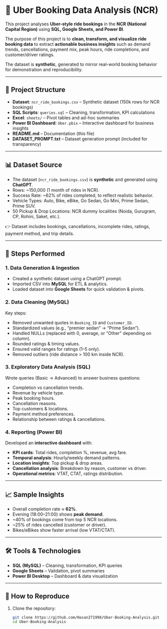 # 🚖 Uber Booking Data Analysis (NCR)

This project analyses **Uber-style ride bookings** in the **NCR (National Capital Region)** using **SQL, Google Sheets, and Power BI**.  

The purpose of this project is to **clean, transform, and visualize ride booking data** to extract **actionable business insights** such as demand trends, cancellations, payment mix, peak hours, ride completions, and customer/driver ratings.  

The dataset is **synthetic**, generated to mirror real-world booking behavior for demonstration and reproducibility.

---

## 📂 Project Structure
- **Dataset**: `ncr_ride_bookings.csv` – Synthetic dataset (150k rows for NCR bookings)  
- **SQL Scripts**: `queries.sql` – Cleaning, transformation, KPI calculations  
- **Excel**: `sheets/` – Pivot tables and ad-hoc summaries  
- **Power BI Dashboard**: `Uber.pbix` – Interactive dashboard for business insights  
- **README.md** – Documentation (this file)  
- **DATASET_PROMPT.txt** – Dataset generation prompt (included for transparency)

---

## 📊 Dataset Source
- The dataset (`ncr_ride_bookings.csv`) is **synthetic** and generated using **ChatGPT**.  
- Rows: ~150,000 (1 month of rides in NCR).  
- Success Rate: ~62% of rides completed, to reflect realistic behavior.  
- Vehicle Types: Auto, Bike, eBike, Go Sedan, Go Mini, Prime Sedan, Prime SUV.  
- 50 Pickup & Drop Locations: NCR dummy localities (Noida, Gurugram, CP, Rohini, Saket, etc.).  

👉 Dataset includes bookings, cancellations, incomplete rides, ratings, payment method, and trip details.  

---

## 🔹 Steps Performed

### 1. Data Generation & Ingestion
- Created a synthetic dataset using a ChatGPT prompt.  
- Imported CSV into **MySQL** for ETL & analytics.  
- Loaded dataset into **Google Sheets** for quick validation & pivots.  

### 2. Data Cleaning (MySQL)
Key steps:
- Removed unwanted quotes in `Booking_ID` and `Customer_ID`.  
- Standardized values (e.g., “premier sedan” → “Prime Sedan”).  
- Handled NULLs (replaced with 0, average, or "Other" depending on column).  
- Rounded ratings & timing values.  
- Ensured valid ranges for ratings (1–5 only).  
- Removed outliers (ride distance > 100 km inside NCR).  

### 3. Exploratory Data Analysis (SQL)
Wrote queries (Basic → Advanced) to answer business questions:
- Completion vs cancellation trends.  
- Revenue by vehicle type.  
- Peak booking hours.  
- Cancellation reasons.  
- Top customers & locations.  
- Payment method preferences.  
- Relationship between ratings & cancellations.  

### 4. Reporting (Power BI)
Developed an **interactive dashboard** with:
- **KPI cards**: Total rides, completion %, revenue, avg fare.  
- **Temporal analysis**: Hourly/weekly demand patterns.  
- **Location insights**: Top pickup & drop areas.  
- **Cancellation analysis**: Breakdown by reason, customer vs driver.  
- **Operational metrics**: VTAT, CTAT, ratings distribution.  

---

## 📈 Sample Insights
- Overall completion rate ≈ **62%**.  
- Evening (18:00–21:00) shows **peak demand**.  
- ~40% of bookings come from top 5 NCR locations.  
- ~25% of rides cancelled (customer or driver).  
- Bikes/eBikes show faster arrival (low VTAT/CTAT).  

---

## 🛠 Tools & Technologies
- **SQL (MySQL)** – Cleaning, transformation, KPI queries  
- **Google Sheets** – Validation, pivot summaries  
- **Power BI Desktop** – Dashboard & data visualization  

---

## 📜 How to Reproduce
1. Clone the repository:  
   ```bash
   git clone https://github.com/Hasan271998/Uber-Booking-Analysis.git
   cd Uber-Booking-Analysis
